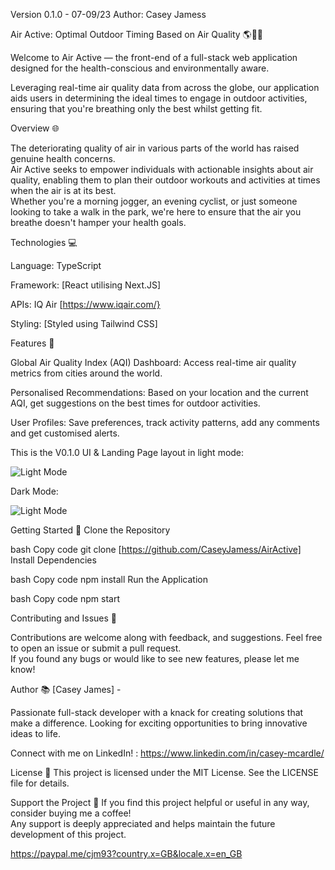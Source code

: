 Version 0.1.0 - 07-09/23
Author: Casey Jamess

Air Active: Optimal Outdoor Timing Based on Air Quality 🌎💨🏃  

Welcome to Air Active — the front-end of a full-stack web application designed for the health-conscious and environmentally aware.  

Leveraging real-time air quality data from across the globe, our application aids users in determining the ideal times to engage in outdoor activities, ensuring that you're breathing only the best whilst getting fit.

Overview 🌐  

The deteriorating quality of air in various parts of the world has raised genuine health concerns.  
Air Active seeks to empower individuals with actionable insights about air quality, enabling them to plan their outdoor workouts and activities at times when the air is at its best.  
Whether you're a morning jogger, an evening cyclist, or just someone looking to take a walk in the park, we're here to ensure that the air you breathe doesn't hamper your health goals.

Technologies 💻  

Language: TypeScript  

Framework: [React utilising Next.JS]  

APIs: IQ Air [https://www.iqair.com/}  

Styling: [Styled using Tailwind CSS]  

Features 🌟  

Global Air Quality Index (AQI) Dashboard: Access real-time air quality metrics from cities around the world.  

Personalised Recommendations: Based on your location and the current AQI, get suggestions on the best times for outdoor activities.  

User Profiles: Save preferences, track activity patterns, add any comments and get customised alerts.

This is the V0.1.0 UI & Landing Page layout in light mode:  

![Light Mode](https://user-images.githubusercontent.com/19407258/266426752-0bd244e3-4a0e-456d-bd34-2d0ee0c00446.png)

Dark Mode:

![Light Mode](https://user-images.githubusercontent.com/19407258/266426769-5a289324-5033-43ce-a845-30704c815b8d.png)

Getting Started 🚀
Clone the Repository

bash
Copy code
git clone [https://github.com/CaseyJamess/AirActive]
Install Dependencies

bash
Copy code
npm install
Run the Application

bash
Copy code
npm start  

Contributing and Issues 🤝  

Contributions are welcome along with feedback, and suggestions. Feel free to open an issue or submit a pull request.  
If you found any bugs or would like to see new features, please let me know!

Author 📚
[Casey James] -  

Passionate full-stack developer with a knack for creating solutions that make a difference. Looking for exciting opportunities to bring innovative ideas to life.  

Connect with me on LinkedIn! : https://www.linkedin.com/in/casey-mcardle/

License 📜
This project is licensed under the MIT License. See the LICENSE file for details.

Support the Project 💖
If you find this project helpful or useful in any way, consider buying me a coffee!  
Any support is deeply appreciated and helps maintain the future development of this project.

https://paypal.me/cjm93?country.x=GB&locale.x=en_GB


